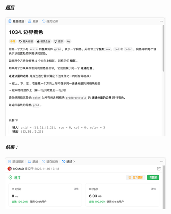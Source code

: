 ##### [题目](https://leetcode.cn/problems/coloring-a-border/description/)
![pic](img.png)
##### 结果：
![pic](result.png)